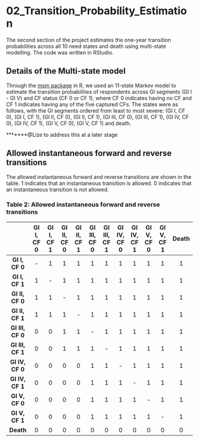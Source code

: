 # 02_Transition_Probability_Estimation
The second section of the project estimates the one-year transition probabilities across all 10 need states and death using multi-state modelling. The code was written in RStudio.

## Details of the Multi-state model

Through the [msm package](https://pages.github.com/) in R, we used an 11-state Markov model to estimate the transition probabilities of respondents across GI segments (GI I - GI V) and CF status (CF 0 or CF 1), where CF 0 indicates having no CF and CF 1 indicates having any of the five captured CFs. The states were as follows, with the GI segments ordered from least to most severe: (GI I, CF 0), (GI I, CF 1), (GI II, CF 0), (GI II, CF 1), (GI III, CF 0), (GI III, CF 1), (GI IV, CF 0), (GI IV, CF 1), (GI V, CF 0), (GI V, CF 1) and death.

*******@Lize to address this at a later stage

## Allowed instantaneous forward and reverse transitions

The allowed instantaneous forward and reverse transitions are shown in the table. 1 indicates that an instantaneous transition is allowed. 0 indicates that an instantaneous transition is not allowed.

### Table 2: Allowed instantaneous forward and reverse transitions

|       | **GI I, CF 0** | **GI I, CF 1** | **GI II, CF 0** | **GI II, CF 1** | **GI III, CF 0** | **GI III, CF 1** | **GI IV, CF 0** | **GI IV, CF 1**  | **GI V, CF 0** | **GI V, CF 1** | **Death** | 
| :---: | :---: | :---: | :---: | :---: | :---: | :---: | :---: | :---: | :---: | :---: | :---: | 
| **GI I, CF 0**  | - | 1 | 1 | 1 | 1 | 1 | 1 | 1 | 1 | 1 | 1 | 
| **GI I, CF 1**  | 1 | - | 1 | 1 | 1 | 1 | 1 | 1 | 1 | 1 | 1 |
| **GI II, CF 0** | 1 | 1 | - | 1 | 1 | 1 | 1 | 1 | 1 | 1 | 1 |
| **GI II, CF 1** | 1 | 1 | 1 | - | 1 | 1 | 1 | 1 | 1 | 1 | 1 |
|**GI III, CF 0** | 0 | 0 | 1 | 1 | - | 1 | 1 | 1 | 1 | 1 | 1 |
|**GI III, CF 1** | 0 | 0 | 1 | 1 | 1 | - | 1 | 1 | 1 | 1 | 1 |
| **GI IV, CF 0** | 0 | 0 | 0 | 0 | 1 | 1 | - | 1 | 1 | 1 | 1 |
| **GI IV, CF 1** | 0 | 0 | 0 | 0 | 1 | 1 | 1 | - | 1 | 1 | 1 |
| **GI V, CF 0**  | 0 | 0 | 0 | 0 | 1 | 1 | 1 | 1 | - | 1 | 1 |
| **GI V, CF 1**  | 0 | 0 | 0 | 0 | 1 | 1 | 1 | 1 | 1 | - | 1 |
| **Death**       | 0 | 0 | 0 | 0 | 0 | 0 | 0 | 0 | 0 | 0 | 0 |




